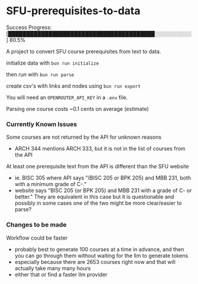 # SFU-prerequisites-to-data

Success Progress:  [████████████████████████████████████████░░░░░░░░░░] 80.5%

A project to convert SFU course prerequisites from text to data.

initialize data with
`bun run initialize`

then run with
`bun run parse`

create csv's with links and nodes using
`bun run export`

You will need an `OPENROUTER_API_KEY` in a `.env` file.

Parsing one course costs ~0.1 cents on average (estimate)


### Currently Known Issues

Some courses are not returned by the API for unknown reasons
- ARCH 344 mentions ARCH 333, but it is not in the list of courses from the API

At least one prerequisite text from the API is different than the SFU website
- ie. BISC 305 where API says "(BISC 205 or BPK 205) and MBB 231, both with a minimum grade of C-."
- website says "BISC 205 (or BPK 205) and MBB 231 with a grade of C- or better."
They are equivalent in this case but it is questionable
and possibly in some cases one of the two might be more clear/easier to parse?

### Changes to be made

Workflow could be faster
- probably best to generate 100 courses at a time in advance, and then you can go through them without waiting for the llm to generate tokens
- especially because there are 2653 courses right now and that will actually take many many hours
- either that or find a faster llm provider